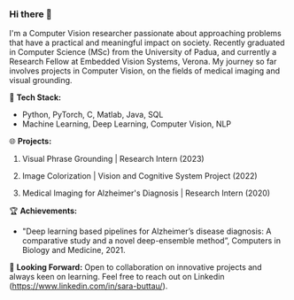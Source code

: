 ### Hi there 👋

I'm a Computer Vision researcher passionate about approaching problems that have a practical and meaningful impact on society. Recently graduated in Computer Science (MSc) from the University of Padua, and currently a Research Fellow at Embedded Vision Systems, Verona. My journey so far involves projects in Computer Vision, on the fields of medical imaging and visual grounding. 

🚀 **Tech Stack:**
- Python, PyTorch, C, Matlab, Java, SQL 
- Machine Learning, Deep Learning, Computer Vision, NLP

🌐 **Projects:**
1. Visual Phrase Grounding | Research Intern (2023)

2. Image Colorization | Vision and Cognitive System Project (2022)

3. Medical Imaging for Alzheimer's Diagnosis | Research Intern (2020)

🏆 **Achievements:**
- "Deep learning based pipelines for Alzheimer’s disease diagnosis: A comparative study and a novel deep-ensemble method”, Computers in Biology and Medicine, 2021.     

🎯 **Looking Forward:**
Open to collaboration on innovative projects and always keen on learning. Feel free to reach out on Linkedin (https://www.linkedin.com/in/sara-buttau/).

